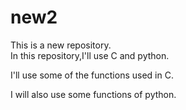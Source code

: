 # new2
This is a new repository.
<br>
In this repository,I'll use C and python.
<p> I'll use some of the functions used in C. </p>
<p> I will also use some functions of python. </p>
